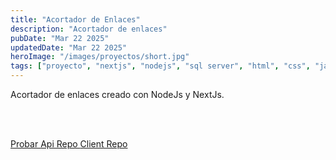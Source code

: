 ```yaml
---
title: "Acortador de Enlaces"
description: "Acortador de enlaces"
pubDate: "Mar 22 2025"
updatedDate: "Mar 22 2025"
heroImage: "/images/proyectos/short.jpg"
tags: ["proyecto", "nextjs", "nodejs", "sql server", "html", "css", "javascript", "tailwind", "express", "fullstack"]
---
```


Acortador de enlaces creado con NodeJs y NextJs.

<br><br>

<div class="text-center p-10 justify-center items-center gap-5 flex flex-col sm:flex-row ">
<a 
href="https://shorklab.netlify.app/" target=_bank 
class="text-center font-bold p-5 rounded-md w-full bg-blue-600 hover:bg-blue-500"> 
    Probar
</a>
<a 
href="https://github.com/j-c7/shork-lab-api" target=_bank 
class="text-center font-bold p-5 rounded-md w-full bg-blue-600 hover:bg-blue-500"> 
    Api Repo 
</a>
<a 
href="https://github.com/j-c7/link-short-client" target=_bank 
class="text-center font-bold p-5 rounded-md w-full bg-blue-600 hover:bg-blue-500"> 
    Client Repo
</a>
</div>
